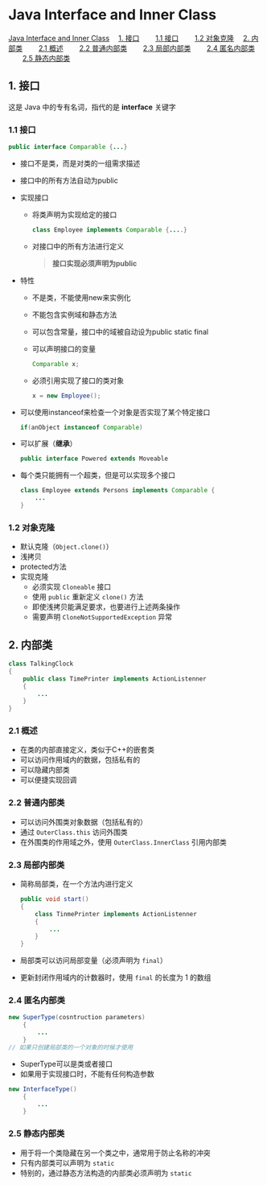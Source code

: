 # Java Interface and Inner Class

<!-- MDTOC maxdepth:6 firsth1:1 numbering:0 flatten:0 bullets:0 updateOnSave:1 -->

[Java Interface and Inner Class](#java-interface-and-inner-class)
&emsp;[1. 接口](#1-接口)
&emsp;&emsp;[1.1 接口](#11-接口)
&emsp;&emsp;[1.2 对象克隆](#12-对象克隆)
&emsp;[2. 内部类](#2-内部类)
&emsp;&emsp;[2.1 概述](#21-概述)
&emsp;&emsp;[2.2 普通内部类](#22-普通内部类)
&emsp;&emsp;[2.3 局部内部类](#23-局部内部类)
&emsp;&emsp;[2.4 匿名内部类](#24-匿名内部类)
&emsp;&emsp;[2.5 静态内部类](#25-静态内部类)

<!-- /MDTOC -->

## 1. 接口

这是 Java 中的专有名词，指代的是 **interface** 关键字

### 1.1 接口

```java
public interface Comparable {...}
```

- 接口不是类，而是对类的一组需求描述
- 接口中的所有方法自动为public
- 实现接口
    - 将类声明为实现给定的接口

        ```java
        class Employee implements Comparable {....}
        ```

    - 对接口中的所有方法进行定义

        > **接口实现必须声明为public**

- 特性
    - 不是类，不能使用new来实例化
    - 不能包含实例域和静态方法
    - 可以包含常量，接口中的域被自动设为public static final
    - 可以声明接口的变量

        ```java
        Comparable x;
        ```
    - 必须引用实现了接口的类对象

        ```java
        x = new Employee();
        ```

- 可以使用instanceof来检查一个对象是否实现了某个特定接口

    ```java
    if(anObject instanceof Comparable)
    ```

- 可以扩展（**继承**）

    ```java
    public interface Powered extends Moveable
    ```

- 每个类只能拥有一个超类，但是可以实现多个接口

    ```java
    class Employee extends Persons implements Comparable {
        ...
    }
    ```

### 1.2 对象克隆

- 默认克隆（`Object.clone()`）
- 浅拷贝
- protected方法
- 实现克隆
    - 必须实现 `Cloneable` 接口
    - 使用 `public` 重新定义 `clone()` 方法
    - 即使浅拷贝能满足要求，也要进行上述两条操作
    - 需要声明 `CloneNotSupportedException` 异常

## 2. 内部类

```java
class TalkingClock
{
	public class TimePrinter implements ActionListenner
	{
		...
	}
}
```

### 2.1 概述

- 在类的内部直接定义，类似于C++的嵌套类
- 可以访问作用域内的数据，包括私有的
- 可以隐藏内部类
- 可以便捷实现回调

### 2.2 普通内部类

- 可以访问外围类对象数据（包括私有的）
- 通过 `OuterClass.this` 访问外围类
- 在外围类的作用域之外，使用 `OuterClass.InnerClass` 引用内部类

### 2.3 局部内部类

- 简称局部类，在一个方法内进行定义

    ```java
    public void start()
    {
	    class TinmePrinter implements ActionListenner
	    {
		    ...
	    }
    }
    ```
- 局部类可以访问局部变量（必须声明为 `final`）
- 更新封闭作用域内的计数器时，使用 `final` 的长度为 $1$ 的数组

### 2.4 匿名内部类

```java
new SuperType(cosntruction parameters)
	{
		...
	}
// 如果只创建局部类的一个对象的时候才使用
```

- SuperType可以是类或者接口
- 如果用于实现接口时，不能有任何构造参数

```java
new InterfaceType()
	{
		...
	}
```

### 2.5 静态内部类

- 用于将一个类隐藏在另一个类之中，通常用于防止名称的冲突
- 只有内部类可以声明为 `static`
- 特别的，通过静态方法构造的内部类必须声明为 `static`
